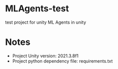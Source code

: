# MLAgents-test
test project for unity ML Agents in unity

# Notes
- Project Unity version: 2021.3.8f1
- Project python dependency file: requirements.txt 

